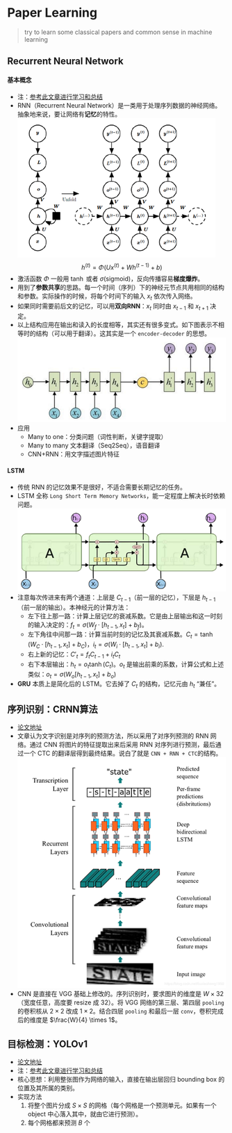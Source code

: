 # Paper Learning
 > try to learn some classical papers and common sense in machine learning

## Recurrent Neural Network

#### 基本概念

+ 注：[参考此文章进行学习和总结](https://blog.csdn.net/zhaojc1995/article/details/80572098)
+ RNN（Recurrent Neural Network）是一类用于处理序列数据的神经网络。抽象地来说，要让网络有**记忆**的特性。
		![](RNN_cell.png)
     $$h^{(t)}=\Phi(Ux^{(t)}+Wh^{(t-1)}+b)$$
+ 激活函数 $\Phi$ 一般用 $\tanh$ 或者 $\sigma$(sigmoid)，反向传播容易**梯度爆炸**。
+ 用到了**参数共享**的思路。每一个时间（序列）下的神经元节点共用相同的结构和参数。实际操作的时候，将每个时间下的输入 $x_t$ 依次传入网络。
+ 如果同时需要前后文的记忆，可以用**双向RNN**：$x_t$ 同时由 $x_{t-1}$ 和 $x_{t+1}$ 决定。
+ 以上结构应用在输出和读入的长度相等，其实还有很多变式。如下图表示不相等时的结构（可以用于翻译）。这其实是一个 `encoder-decoder` 的思想。
		![](RNN_cell2.png)
+ 应用
	- Many to one：分类问题（词性判断，关键字提取）
	- Many to many 文本翻译（Seq2Seq），语音翻译
	- CNN+RNN：用文字描述图片特征

#### LSTM

+ 传统 RNN 的记忆效果不是很好，不适合需要长期记忆的任务。
+ LSTM 全称 `Long Short Term Memory Networks`，能一定程度上解决长时依赖问题。
	![](RNN_LSTM.png)
+ 注意每次传进来有两个通道：上层是 $C_{t-1}$（前一层的记忆），下层是 $h_{t-1}$（前一层的输出）。本神经元的计算方法：
	- 左下往上那一路：计算上层记忆的衰减系数。它是由上层输出和这一时刻的输入决定的：$f_t=\sigma(W_f \cdot [h_{t-1},x_t]+b_f)$。
	- 左下角往中间那一路：计算当前时刻的记忆及其衰减系数。$C_t=\tanh(W_C \cdot [h_{t-1},x_t] + b_C)$，$i_t=\sigma(W_i \cdot [h_{t-1},x_t]+b_i)$.
	- 右上新的记忆：$C'_t=f_tC_{t-1}+i_tC_t$
	- 右下本层输出：$h_t=o_t \tanh(C_t)$。$o_t$ 是输出前乘的系数，计算公式和上述类似：$o_t=\sigma(W_o[h_{t-1},x_t]+b_o)$
+ **GRU** 本质上是简化后的 LSTM。它去掉了 $C_t$ 的结构，记忆元由 $h_t$ “兼任”。




## 序列识别：CRNN算法

+ [论文地址](https://arxiv.org/abs/1507.05717)
+  文章认为文字识别是对序列的预测方法，所以采用了对序列预测的 RNN 网络。通过 CNN 将图片的特征提取出来后采用 RNN 对序列进行预测，最后通过一个 CTC 的翻译层得到最终结果。说白了就是 `CNN + RNN + CTC`的结构。
	![](CRNN.png)
+ CNN 是直接在 VGG 基础上修改的。序列识别时，要求图片的维度是 $W \times 32$（宽度任意，高度要 resize 成 32）。将 VGG 网络的第三层、第四层 `pooling` 的卷积核从 $2 \times 2$ 改成 $1 \times 2$。结合四层 `pooling` 和最后一层 `conv`，卷积完成后的维度是 $\frac{W}{4} \times 1$。

## 目标检测：YOLOv1

+ [论文地址](http://arxiv.org/abs/1506.02640)
+  注：[参考此文章进行学习和总结](https://blog.csdn.net/guleileo/article/details/80581858)
+ 核心思想：利用整张图作为网络的输入，直接在输出层回归 bounding box 的位置及其所属的类别。
+ 实现方法
	1. 将整个图片分成 $S \times S$ 的网格（每个网格是一个预测单元。如果有一个 object 中心落入其中，就由它进行预测）。
	2. 每个网格都来预测 $B$ 个
